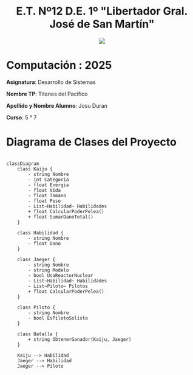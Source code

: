 <h1 align="center"> E.T. Nº12 D.E. 1º "Libertador Gral. José de San Martín" </h1>
<p align="center">
  <img src="https://et12.edu.ar/imgs/et12.gif">
</p>

# Computación : 2025

**Asignatura**: Desarrollo de Sistemas

**Nombre TP**: Titanes del Pacifico

**Apellido y Nombre Alumno**: Josu Duran

**Curso**: 5 ° 7

# Diagrama de Clases del Proyecto

```mermaid

classDiagram
    class Kaiju {
        - string Nombre
        - int Categoria
        - float Energia
        - float Vida
        - float Tamano
        - float Peso
        - List~Habilidad~ Habilidades
        + float CalcularPoderPelea()
        + float SumarDanoTotal()
    }

    class Habilidad {
        - string Nombre
        - float Dano
    }

    class Jaeger {
        - string Nombre
        - string Modelo
        - bool UsaReactorNuclear
        - List~Habilidad~ Habilidades
        - List~Piloto~ Pilotos
        + float CalcularPoderPelea()
    }

    class Piloto {
        - string Nombre
        - bool EsPilotoSolista
    }

    class Batalla {
        + string ObtenerGanador(Kaiju, Jaeger)
    }

    Kaiju --> Habilidad
    Jaeger --> Habilidad
    Jaeger --> Piloto
```